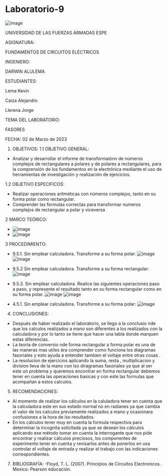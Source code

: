 # Laboratorio-9
![image](https://user-images.githubusercontent.com/116772752/219433029-5e0f1f6c-c7e9-4be0-976f-b7ec0dddde05.png)

UNIVERSIDAD DE LAS FUERZAS ARMADAS ESPE

ASIGNATURA:

FUNDAMENTOS DE CIRCUITOS ELÉCTRICOS

INGENIERO:

DARWIN ALULEMA

ESTUDIANTES:

Lema Kevin

Caiza Alejandro

Llerena Jorge

TEMA DEL LABORATORIO:

FASORES

FECHA: 02 de Marzo de 2023

1. OBJETIVOS:
1.1 OBJETIVO GENERAL:
* Analizar y desarrollar el informe de transformaiónn de números complejos de rectangulares a polares y de polares a rectangulares, para la comprensión de los fundamentos en la electrónica mediante el uso de herramientas de investigación y realización de ejercicios.

1.2 OBJETIVO ESPECIFICOS:
* Realizar operaciones aritméticas con números complejos, tanto en su forma polar como rectangular.
*  Comprender las formulas correctas para transformar numeros complejos de rectangular a polar y viceversa

2 MARCO TEÓRICO:
* ![image](https://user-images.githubusercontent.com/116832991/223514619-8e39d29a-5292-4e73-8b46-a42a18d22cbe.png)
* ![image](https://user-images.githubusercontent.com/116832991/223514663-40eef6a1-e8e8-4e88-8514-62bbb6febd6b.png)


3 PROCEDIMIENTO:
* 9.5.1. Sin emplear calculadora. Transforme a su forma polar:
![image](https://user-images.githubusercontent.com/116832991/222785177-c495a9e9-06df-4ce4-b81a-6417ffe73344.png)
![image](https://user-images.githubusercontent.com/116832991/222785228-ac3f97d7-96cf-475d-871f-fd8b236d7266.png)
* 9.5.2 Sin emplear calculadora. Transforme a su forma rectangular:
![image](https://user-images.githubusercontent.com/116832991/222785270-57f7d94d-ef17-4577-8dbc-54fec8bb0f62.png)
* 9.5.3. Sin emplear calculadora. Realice las siguientes operaciones paso a paso, y
represente el resultado tanto en su forma rectangular como en su forma polar.
![image](https://user-images.githubusercontent.com/116832991/222785305-c908b95b-561e-4745-bc13-c2ab778ffb4a.png)
![image](https://user-images.githubusercontent.com/116832991/222785351-5a753e45-071e-422c-8b00-bdcbdf4f091e.png)

* 4.5.1. Sin emplear calculadora. Transforme a su forma polar:
![image](https://user-images.githubusercontent.com/116832991/223515202-cb9916db-2967-424f-ae66-19c2c04c07c2.png)

4. CONCLUSIONES:
* Después de haber realizado el laboratorio, se llego a la conclusio nde que los calculos realizados a mano son diferentes a los realizados con la calculadora y por lo tanto se tiene que hacer una tabla donde marquen estas diferencias.
* La teoria de conversio nde forma rectangular a forma polar es una de las maneras mas utiles ára comprender como funciona los diagramas fasoriales y esto ayuda a entender tambien el voltaje entre otras cosas .
* La resolucion de ejercicios aplicando la suma, resta , multiplicacion y division lleva de la mano con lso diragramas fasoriales ya que al ser este un problema y queremos encontrar en forma rectangular debemos tener en cuenta las operaciones basicas y con este las formulas que acompañan a estos calculos.


5. RECOMENDACIONES:
* Al momento de realizar los cálculos en la caluladora tener en cuenta que la calculadora este en sus estado normal no en radianes ya que cambia el valor de los calculos previamente realizados a mano y ocasionara confusiones a la hora de lso resultados.
* En los cálculos tener muy en cuenta la formula respectiva para determinar la incognita solicitada ya que se desean los cálculos aplicando ese método tomar en cuenta la interrogante que nos pide encontrar y realizar cálculos preciosos, los componentes de experimento tener en cuenta y revisarlos antes de ponerlos en usa controlar el voltaje de entrada y realizar el trabajo con las indicaciones correspondientes.

7. BIBLIOGRAFÍA:
-Floyd, T. L. (2007). Principios de Circuitos Electronicos. Mexico: Pearson educación.


